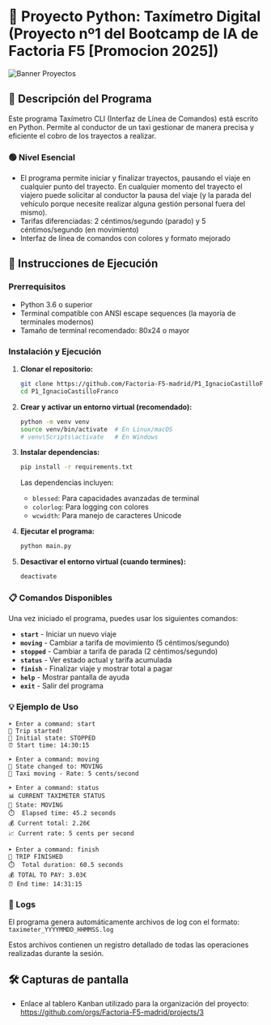# 🚕 Proyecto Python: Taxímetro Digital (Proyecto nº1 del Bootcamp de IA de Factoria F5 [Promocion 2025])

![Banner Proyectos](https://github.com/user-attachments/assets/bc6e34f7-4031-43dd-8cfc-805c935ba3c4)

## 📝 Descripción del Programa

Este programa Taxímetro CLI (Interfaz de Línea de Comandos) está escrito en Python. Permite al conductor de un taxi gestionar de manera precisa y eficiente el cobro de los trayectos a realizar. 

### 🟢 Nivel Esencial

- El programa permite iniciar y finalizar trayectos, pausando el viaje en cualquier punto del trayecto. En cualquier momento del trayecto el viajero puede solicitar al conductor la pausa del viaje (y la parada del vehículo porque necesite realizar alguna gestión personal fuera del mismo).
- Tarifas diferenciadas: 2 céntimos/segundo (parado) y 5 céntimos/segundo (en movimiento)
- Interfaz de línea de comandos con colores y formato mejorado


## 🚀 Instrucciones de Ejecución

### Prerrequisitos
- Python 3.6 o superior
- Terminal compatible con ANSI escape sequences (la mayoría de terminales modernos)
- Tamaño de terminal recomendado: 80x24 o mayor

### Instalación y Ejecución

1. **Clonar el repositorio:**
   ```bash
   git clone https://github.com/Factoria-F5-madrid/P1_IgnacioCastilloFranco.git
   cd P1_IgnacioCastilloFranco
   ```

2. **Crear y activar un entorno virtual (recomendado):**
   ```bash
   python -m venv venv
   source venv/bin/activate  # En Linux/macOS
   # venv\Scripts\activate   # En Windows
   ```

3. **Instalar dependencias:**
   ```bash
   pip install -r requirements.txt
   ```
   
   Las dependencias incluyen:
   - `blessed`: Para capacidades avanzadas de terminal
   - `colorlog`: Para logging con colores
   - `wcwidth`: Para manejo de caracteres Unicode

4. **Ejecutar el programa:**
   ```bash
   python main.py
   ```

5. **Desactivar el entorno virtual (cuando termines):**
   ```bash
   deactivate
   ```

### 📋 Comandos Disponibles

Una vez iniciado el programa, puedes usar los siguientes comandos:

- **`start`** - Iniciar un nuevo viaje
- **`moving`** - Cambiar a tarifa de movimiento (5 céntimos/segundo)
- **`stopped`** - Cambiar a tarifa de parada (2 céntimos/segundo)
- **`status`** - Ver estado actual y tarifa acumulada
- **`finish`** - Finalizar viaje y mostrar total a pagar
- **`help`** - Mostrar pantalla de ayuda
- **`exit`** - Salir del programa

### 💡 Ejemplo de Uso

```
➤ Enter a command: start
🚀 Trip started!
📍 Initial state: STOPPED
⏰ Start time: 14:30:15

➤ Enter a command: moving
🔄 State changed to: MOVING
🚗 Taxi moving - Rate: 5 cents/second

➤ Enter a command: status
📊 CURRENT TAXIMETER STATUS
🚦 State: MOVING
⏱️  Elapsed time: 45.2 seconds
💰 Current total: 2.26€
📈 Current rate: 5 cents per second

➤ Enter a command: finish
🏁 TRIP FINISHED
⏱️  Total duration: 60.5 seconds
💰 TOTAL TO PAY: 3.03€
⏰ End time: 14:31:15
```

### 📝 Logs

El programa genera automáticamente archivos de log con el formato:
`taximeter_YYYYMMDD_HHMMSS.log`

Estos archivos contienen un registro detallado de todas las operaciones realizadas durante la sesión.

## 🛠️ Capturas de pantalla

- Enlace al tablero Kanban utilizado para la organización del proyecto: https://github.com/orgs/Factoria-F5-madrid/projects/3

